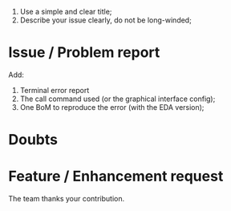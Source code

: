 1. Use a simple and clear title;
2. Describe your issue clearly, do not be long-winded;

# Issue / Problem report
Add:
1. Terminal error report
2. The call command used (or the graphical interface config);
3. One BoM to reproduce the error (with the EDA version);

# Doubts

# Feature / Enhancement request

The team thanks your contribution.
